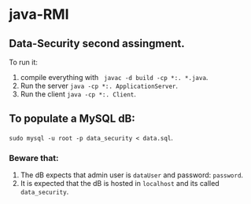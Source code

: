 # java-RMI

## Data-Security second assingment.
To run it:
1. compile everything with ` javac -d build -cp *:. *.java`.
2. Run the server `java -cp *:. ApplicationServer`.
3. Run the client `java -cp *:. Client`.

## To populate a MySQL dB:
`sudo mysql -u root -p data_security < data.sql`.

### Beware that:
1. The dB expects that admin user is `dataUser` and password: `password`.
2. It is expected that the dB is hosted in `localhost` and its called `data_security`.
